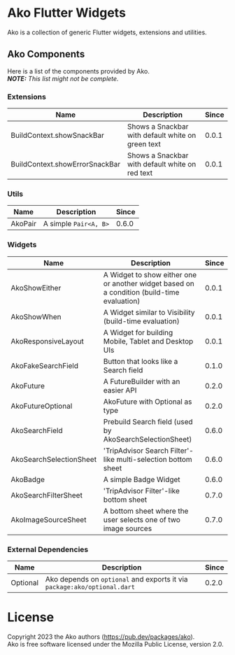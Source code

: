 # Ako Flutter Widgets

Ako is a collection of generic Flutter widgets, extensions and utilities.

## Ako Components

Here is a list of the components provided by Ako.  
***NOTE:** This list might not be complete.*

### Extensions

| Name                           | Description                                       | Since |
|--------------------------------|---------------------------------------------------|-------|
| BuildContext.showSnackBar      | Shows a Snackbar with default white on green text | 0.0.1 |
| BuildContext.showErrorSnackBar | Shows a Snackbar with default white on red text   | 0.0.1 |

### Utils

| Name    | Description           | Since |
|---------|-----------------------|-------|
| AkoPair | A simple `Pair<A, B>` | 0.6.0 |

### Widgets

| Name                    | Description                                                                                | Since |
|-------------------------|--------------------------------------------------------------------------------------------|-------|
| AkoShowEither           | A Widget to show either one or another widget based on a condition (build-time evaluation) | 0.0.1 |
| AkoShowWhen             | A Widget similar to Visibility (build-time evaluation)                                     | 0.0.1 |
| AkoResponsiveLayout     | A Widget for building Mobile, Tablet and Desktop UIs                                       | 0.0.1 |
| AkoFakeSearchField      | Button that looks like a Search field                                                      | 0.1.0 |
| AkoFuture               | A FutureBuilder with an easier API                                                         | 0.2.0 |
| AkoFutureOptional       | AkoFuture with Optional<T> as type                                                         | 0.2.0 |
| AkoSearchField          | Prebuild Search field (used by AkoSearchSelectionSheet)                                    | 0.6.0 |
| AkoSearchSelectionSheet | 'TripAdvisor Search Filter'-like multi-selection bottom sheet                              | 0.6.0 |
| AkoBadge                | A simple Badge Widget                                                                      | 0.6.0 |
| AkoSearchFilterSheet    | 'TripAdvisor Filter'-like bottom sheet                                                     | 0.7.0 |
| AkoImageSourceSheet     | A bottom sheet where the user selects one of two image sources                             | 0.7.0 |

### External Dependencies

| Name     | Description                                                              | Since |
|----------|--------------------------------------------------------------------------|-------|
| Optional | Ako depends on `optional` and exports it via `package:ako/optional.dart` | 0.2.0 |

# License

Copyright 2023 the Ako authors (https://pub.dev/packages/ako).  
Ako is free software licensed under the Mozilla Public License, version 2.0.
